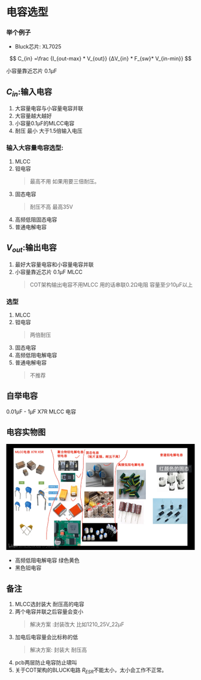 # 电容选型

### 举个例子
- Bluck芯片: XL7025

$$ C_{in} =\frac {I_{out-max} * V_{out}} 
{ΔV_{in} * F_{sw}* V_{in-min}} $$

小容量靠近芯片 0.1μF

## $C_{in}$:输入电容 
1. 大容量电容与小容量电容并联
2. 大容量越大越好
3. 小容量0.1μF的MLCC电容
4. 耐压 最小 大于1.5倍输入电压

### 输入大容量电容选型:
1. MLCC
2. 钽电容 
    > 最高不用 如果用要三倍耐压。
3. 固态电容
    > 耐压不高 最高35V
4. 高频低阻固态电容
5. 普通电解电容

## $V_{out}$:输出电容
1. 最好大容量电容和小容量电容并联
2. 小容量靠近芯片 0.1μF MLCC
    > COT架构输出电容不用MLCC 用的话串联0.2Ω电阻 容量至少10μF以上
    
### 选型
1. MLCC
2. 钽电容
    > 两倍耐压
3. 固态电容
4. 高频低阻电解电容
5. 普通电解电容
    > 不推荐
    
## 自举电容 
0.01μF - 1μF X7R MLCC 电容

## 电容实物图
![电容](picture/电容类型.png)
- 高频低阻电解电容 绿色黄色
- 黑色钽电容

## 备注
1. MLCC选封装大 耐压高的电容 
2. 两个电容并联之后容量会变小 
    > 解决方案 :封装改大 比如1210_25V_22μF
3. 加电后电容量会比标称的低
    > 解决方案: 封装大 耐压高
4. pcb两层防止电容防止啸叫
5. 关于COT架构的BLUCK电路 $R_{ESR}$不能太小，太小会工作不正常。
